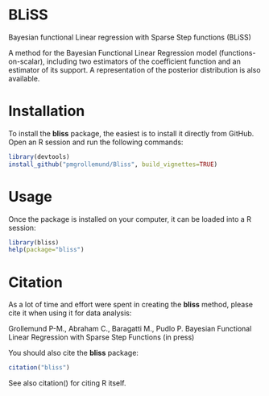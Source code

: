 # BLiSS

Bayesian functional Linear regression with Sparse Step functions (BLiSS)

A method for the Bayesian Functional Linear Regression model (functions-on-scalar),
  including two estimators of the coefficient function and an estimator of its support.
  A representation of the posterior distribution is also available.

# Installation

To install the **bliss** package, the easiest is to install it directly from GitHub. Open an R session and run the following commands:

```R
library(devtools) 
install_github("pmgrollemund/Bliss", build_vignettes=TRUE)
```

# Usage

Once the package is installed on your computer, it can be loaded into a R session:

```R
library(bliss)
help(package="bliss")
```

# Citation

As a lot of time and effort were spent in creating the **bliss** method, please cite it when using it for data analysis:

Grollemund P-M., Abraham C., Baragatti M., Pudlo P. Bayesian Functional Linear Regression with Sparse Step Functions (in press)

You should also cite the **bliss** package:

```R
citation("bliss")
```

See also citation() for citing R itself.
